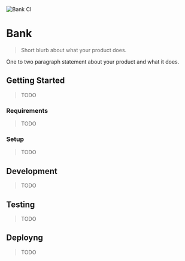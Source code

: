 ![Bank CI](https://github.com/lucaslvs/bank/workflows/Bank%20CI/badge.svg)

# Bank

> Short blurb about what your product does.

One to two paragraph statement about your product and what it does.

## Getting Started

> TODO

### Requirements

> TODO

### Setup

> TODO

## Development

> TODO

## Testing

> TODO

## Deployng

> TODO
